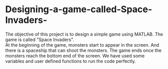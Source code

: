 # Designing-a-game-called-Space-Invaders-
The objective of this project is to design a simple game using MATLAB. The game is called "Space Invaders".  
At the beginning of the game, monsters start to appear in the screen. And there is a spaceship that can shoot the monsters. The game ends once the monsters reach the bottom end of the screen. 
We have used some variables and user defined functions to run the code perfectly.
